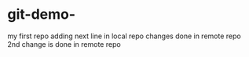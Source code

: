 # git-demo-
my first repo
adding next line in local repo
changes done in remote repo
2nd change is done in remote repo
